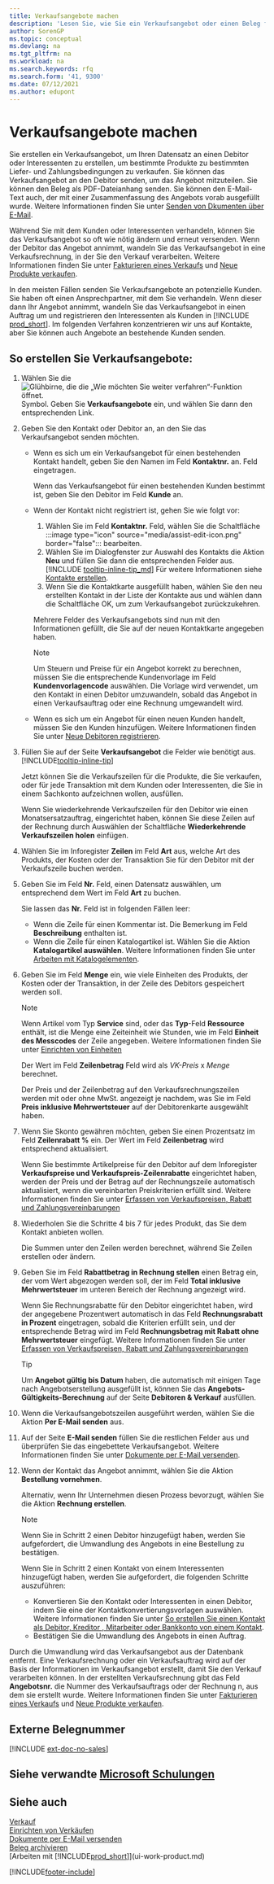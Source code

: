 ```yaml
---
title: Verkaufsangebote machen
description: 'Lesen Sie, wie Sie ein Verkaufsangebot oder einen Beleg für eine Angebotsanfrage (RFQ) erstellen, um Ihr Angebot an einen Debitor oder Interessenten zum Verkauf von Produkten zu bestimmten Bedingungen zu erstellen.'
author: SorenGP
ms.topic: conceptual
ms.devlang: na
ms.tgt_pltfrm: na
ms.workload: na
ms.search.keywords: rfq
ms.search.form: '41, 9300'
ms.date: 07/12/2021
ms.author: edupont
---
```

# Verkaufsangebote machen

Sie erstellen ein Verkaufsangebot, um Ihren Datensatz an einen Debitor oder Interessenten zu erstellen, um bestimmte Produkte zu bestimmten Liefer- und Zahlungsbedingungen zu verkaufen. Sie können das Verkaufsangebot an den Debitor senden, um das Angebot mitzuteilen. Sie können den Beleg als PDF-Dateianhang senden. Sie können den E-Mail-Text auch, der mit einer Zusammenfassung des Angebots vorab ausgefüllt wurde. Weitere Informationen finden Sie unter [Senden von Dkumenten über E-Mail](ui-how-send-documents-email.md).

Während Sie mit dem Kunden oder Interessenten verhandeln, können Sie das Verkaufsangebot so oft wie nötig ändern und erneut versenden. Wenn der Debitor das Angebot annimmt, wandeln Sie das Verkaufsangebot in eine Verkaufsrechnung, in der Sie den Verkauf verarbeiten. Weitere Informationen finden Sie unter [Fakturieren eines Verkaufs](sales-how-invoice-sales.md) und [Neue Produkte verkaufen](sales-how-sell-products.md).

In den meisten Fällen senden Sie Verkaufsangebote an potenzielle Kunden. Sie haben oft einen Ansprechpartner, mit dem Sie verhandeln. Wenn dieser dann Ihr Angebot annimmt, wandeln Sie das Verkaufsangebot in einen Auftrag um und registrieren den Interessenten als Kunden in [!INCLUDE [prod_short](includes/prod_short.md)]. Im folgenden Verfahren konzentrieren wir uns auf Kontakte, aber Sie können auch Angebote an bestehende Kunden senden.  

## So erstellen Sie Verkaufsangebote:

1. Wählen Sie die ![Glühbirne, die die „Wie möchten Sie weiter verfahren“-Funktion öffnet.](media/ui-search/search_small.png "Sagen Sie mir, was Sie tun möchten") Symbol. Geben Sie **Verkaufsangebote** ein, und wählen Sie dann den entsprechenden Link.
2. Geben Sie den Kontakt oder Debitor an, an den Sie das Verkaufsangebot senden möchten.

    - Wenn es sich um ein Verkaufsangebot für einen bestehenden Kontakt handelt, geben Sie den Namen im Feld **Kontaktnr.** an. Feld eingetragen.  

        Wenn das Verkaufsangebot für einen bestehenden Kunden bestimmt ist, geben Sie den Debitor im Feld **Kunde** an.
    - Wenn der Kontakt nicht registriert ist, gehen Sie wie folgt vor:

        1. Wählen Sie im Feld **Kontaktnr.** Feld, wählen Sie die Schaltfläche :::image type="icon" source="media/assist-edit-icon.png" border="false"::: bearbeiten.
        2. Wählen Sie im Dialogfenster zur Auswahl des Kontakts die Aktion **Neu** und füllen Sie dann die entsprechenden Felder aus. [!INCLUDE [tooltip-inline-tip_md](includes/tooltip-inline-tip_md.md)] Für weitere Informationen siehe [Kontakte erstellen](marketing-create-contact-companies.md).  
        3. Wenn Sie die Kontaktkarte ausgefüllt haben, wählen Sie den neu erstellten Kontakt in der Liste der Kontakte aus und wählen dann die Schaltfläche OK, um zum Verkaufsangebot zurückzukehren.

        Mehrere Felder des Verkaufsangebots sind nun mit den Informationen gefüllt, die Sie auf der neuen Kontaktkarte angegeben haben.

        > [!NOTE]
        > Um Steuern und Preise für ein Angebot korrekt zu berechnen, müssen Sie die entsprechende Kundenvorlage im Feld **Kundenvorlagencode** auswählen. Die Vorlage wird verwendet, um den Kontakt in einen Debitor umzuwandeln, sobald das Angebot in einen Verkaufsauftrag oder eine Rechnung umgewandelt wird.
    -  Wenn es sich um ein Angebot für einen neuen Kunden handelt, müssen Sie den Kunden hinzufügen. Weitere Informationen finden Sie unter [Neue Debitoren registrieren](sales-how-register-new-customers.md).  

3. Füllen Sie auf der Seite **Verkaufsangebot** die Felder wie benötigt aus. [!INCLUDE[tooltip-inline-tip](includes/tooltip-inline-tip_md.md)]  

    Jetzt können Sie die Verkaufszeilen für die Produkte, die Sie verkaufen, oder für jede Transaktion mit dem Kunden oder Interessenten, die Sie in einem Sachkonto aufzeichnen wollen, ausfüllen.  

    Wenn Sie wiederkehrende Verkaufszeilen für den Debitor wie einen Monatsersatzauftrag, eingerichtet haben, können Sie diese Zeilen auf der Rechnung durch Auswählen der Schaltfläche **Wiederkehrende Verkaufszeilen holen** einfügen.  

4. Wählen Sie im Inforegister **Zeilen** im Feld **Art** aus, welche Art des Produkts, der Kosten oder der Transaktion Sie für den Debitor mit der Verkaufszeile buchen werden.
5. Geben Sie im Feld **Nr.** Feld, einen Datensatz auswählen, um entsprechend dem Wert im Feld **Art** zu buchen.

    Sie lassen das **Nr.** Feld ist in folgenden Fällen leer:
    - Wenn die Zeile für einen Kommentar ist. Die Bemerkung im Feld **Beschreibung** enthalten ist.
    - Wenn die Zeile für einen Katalogartikel ist. Wählen Sie die Aktion **Katalogartikel auswählen**. Weitere Informationen finden Sie unter [Arbeiten mit Katalogelementen](inventory-how-work-nonstock-items.md).

6. Geben Sie im Feld **Menge** ein, wie viele Einheiten des Produkts, der Kosten oder der Transaktion, in der Zeile des Debitors gespeichert werden soll.

    > [!NOTE]  
    >  Wenn Artikel vom Typ **Service** sind, oder das **Typ**-Feld **Ressource** enthält, ist die Menge eine Zeiteinheit wie Stunden, wie im Feld **Einheit des Messcodes** der Zeile angegeben. Weitere Informationen finden Sie unter [Einrichten von Einheiten](inventory-how-setup-units-of-measure.md)

    Der Wert im Feld **Zeilenbetrag** Feld wird als *VK-Preis* x *Menge* berechnet.  

    Der Preis und der Zeilenbetrag auf den Verkaufsrechnungszeilen werden mit oder ohne MwSt. angezeigt je nachdem, was Sie im Feld **Preis inklusive Mehrwertsteuer** auf der Debitorenkarte ausgewählt haben.  
7. Wenn Sie Skonto gewähren möchten, geben Sie einen Prozentsatz im Feld **Zeilenrabatt %** ein. Der Wert im Feld **Zeilenbetrag** wird entsprechend aktualisiert.  

    Wenn Sie bestimmte Artikelpreise für den Debitor auf dem Inforegister **Verkaufspreise und Verkaufspreis-Zeilenrabatte** eingerichtet haben, werden der Preis und der Betrag auf der Rechnungszeile automatisch aktualisiert, wenn die vereinbarten Preiskriterien erfüllt sind. Weitere Informationen finden Sie unter [Erfassen von Verkaufspreisen, Rabatt und Zahlungsvereinbarungen](sales-how-record-sales-price-discount-payment-agreements.md)  
8. Wiederholen Sie die Schritte 4 bis 7 für jedes Produkt, das Sie dem Kontakt anbieten wollen.

    Die Summen unter den Zeilen werden berechnet, während Sie Zeilen erstellen oder ändern.  
9. Geben Sie im Feld **Rabattbetrag in Rechnung stellen** einen Betrag ein, der vom Wert abgezogen werden soll, der im Feld **Total inklusive Mehrwertsteuer** im unteren Bereich der Rechnung angezeigt wird.

    Wenn Sie Rechnungsrabatte für den Debitor eingerichtet haben, wird der angegebene Prozentwert automatisch in das Feld **Rechnungsrabatt in Prozent** eingetragen, sobald die Kriterien erfüllt sein, und der entsprechende Betrag wird im Feld **Rechnungsbetrag mit Rabatt ohne Mehrwertsteuer** eingefügt. Weitere Informationen finden Sie unter [Erfassen von Verkaufspreisen, Rabatt und Zahlungsvereinbarungen](sales-how-record-sales-price-discount-payment-agreements.md)

    > [!TIP]
    > Um **Angebot gültig bis Datum** haben, die automatisch mit einigen Tage nach Angebotserstellung ausgefüllt ist, können Sie das **Angebots-Gültigkeits-Berechnung** auf der Seite **Debitoren & Verkauf** ausfüllen.

10. Wenn die Verkaufsangebotszeilen ausgeführt werden, wählen Sie die Aktion **Per E-Mail senden** aus.
11. Auf der Seite **E-Mail senden** füllen Sie die restlichen Felder aus und überprüfen Sie das eingebettete Verkaufsangebot. Weitere Informationen finden Sie unter [Dokumente per E-Mail versenden](ui-how-send-documents-email.md).
12. Wenn der Kontakt das Angebot annimmt, wählen Sie die Aktion **Bestellung vornehmen**.  

    Alternativ, wenn Ihr Unternehmen diesen Prozess bevorzugt, wählen Sie die Aktion **Rechnung erstellen**.  
    > [!NOTE]
    > Wenn Sie in Schritt 2 einen Debitor hinzugefügt haben, werden Sie aufgefordert, die Umwandlung des Angebots in eine Bestellung zu bestätigen.  
    >
    > Wenn Sie in Schritt 2 einen Kontakt von einem Interessenten hinzugefügt haben, werden Sie aufgefordert, die folgenden Schritte auszuführen:
    >
    >  - Konvertieren Sie den Kontakt oder Interessenten in einen Debitor, indem Sie eine der Kontaktkonvertierungsvorlagen auswählen. Weitere Informationen finden Sie unter [So erstellen Sie einen Kontakt als Debitor, Kreditor , Mitarbeiter oder Bankkonto von einem Kontakt](marketing-create-contact-companies.md#to-create-a-customer-vendor-employee-or-bank-account-from-a-contact).  
    > - Bestätigen Sie die Umwandlung des Angebots in einen Auftrag.

Durch die Umwandlung wird das Verkaufsangebot aus der Datenbank entfernt. Eine Verkaufsrechnung oder ein Verkaufsauftrag wird auf der Basis der Informationen im Verkaufsangebot erstellt, damit Sie den Verkauf verarbeiten können. In der erstellten Verkaufsrechnung gibt das Feld **Angebotsnr.** die Nummer des Verkaufsauftrags oder der Rechnung  n, aus dem sie erstellt wurde. Weitere Informationen finden Sie unter [Fakturieren eines Verkaufs](sales-how-invoice-sales.md) und [Neue Produkte verkaufen](sales-how-sell-products.md).  

## Externe Belegnummer

[!INCLUDE [ext-doc-no-sales](includes/ext-doc-no-sales.md)]

## Siehe verwandte [Microsoft Schulungen](/training/modules/create-sales-documents-dynamics-365-business-central/)

## Siehe auch

[Verkauf](sales-manage-sales.md)  
[Einrichten von Verkäufen](sales-setup-sales.md)  
[Dokumente per E-Mail versenden](ui-how-send-documents-email.md)  
[Beleg archivieren](across-how-to-archive-documents.md)  
[Arbeiten mit [!INCLUDE[prod_short](includes/prod_short.md)]](ui-work-product.md)  

[!INCLUDE[footer-include](includes/footer-banner.md)]
